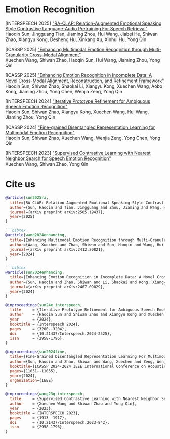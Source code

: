 # Emotion Recognition
[INTERSPEECH 2025] ["RA-CLAP: Relation-Augmented Emotional Speaking Style Contrastive Language-Audio Pretraining For Speech Retrieval"](https://arxiv.org/pdf/2505.19437)  
Haoqin Sun, Jingguang Tian, Jiaming Zhou, Hui Wang, Jiabei He, Shiwan Zhao, Xiangyu Kong, Desheng Hu, Xinkang Xu, Xinhui Hu, Yong Qin

[ICASSP 2025] ["Enhancing Multimodal Emotion Recognition through Multi-Granularity Cross-Modal Alignment"](https://arxiv.org/pdf/2412.20821)  
Xuechen Wang, Shiwan Zhao, Haoqin Sun, Hui Wang, Jiaming Zhou, Yong Qin

[ICASSP 2025] ["Enhancing Emotion Recognition in Incomplete Data: A Novel Cross-Modal Alignment, Reconstruction, and Refinement Framework"](https://arxiv.org/pdf/2407.09029)  
Haoqin Sun, Shiwan Zhao, Shaokai Li, Xiangyu Kong, Xuechen Wang, Aobo Kong, Jiaming Zhou, Yong Chen, Wenjia Zeng, Yong Qin

[INTERSPEECH 2024] ["Iterative Prototype Refinement for Ambiguous Speech Emotion Recognition"](https://www.isca-archive.org/interspeech_2024/sun24e_interspeech.pdf)    
Haoqin Sun, Shiwan Zhao, Xiangyu Kong, Xuechen Wang, Hui Wang, Jiaming Zhou, Yong Qin  

[ICASSP 2024] ["Fine-grained Disentangled Representation Learning for Multimodal Emotion Recognition"](https://ieeexplore.ieee.org/stamp/stamp.jsp?tp=&arnumber=10447667)        
Haoqin Sun, Shiwan Zhao, Xuechen Wang, Wenjia Zeng, Yong Chen, Yong Qin

[INTERSPEECH 2023] ["Supervised Contrastive Learning with Nearest Neighbor Search for Speech Emotion Recognition"](https://www.isca-speech.org/archive/interspeech_2023/wang23q_interspeech.html)     
Xuechen Wang, Shiwan Zhao, Yong Qin


# Cite us
```bibtex
@article{sun2025ra,
  title={RA-CLAP: Relation-Augmented Emotional Speaking Style Contrastive Language-Audio Pretraining For Speech Retrieval},
  author={Sun, Haoqin and Tian, Jingguang and Zhou, Jiaming and Wang, Hui and He, Jiabei and Zhao, Shiwan and Kong, Xiangyu and Hu, Desheng and Xu, Xinkang and Hu, Xinhui and others},
  journal={arXiv preprint arXiv:2505.19437},
  year={2025}
}

```bibtex
@article{wang2024enhancing,
  title={Enhancing Multimodal Emotion Recognition through Multi-Granularity Cross-Modal Alignment},
  author={Wang, Xuechen and Zhao, Shiwan and Sun, Haoqin and Wang, Hui and Zhou, Jiaming and Qin, Yong},
  journal={arXiv preprint arXiv:2412.20821},
  year={2024}
}

```bibtex
@article{sun2024enhancing,
  title={Enhancing Emotion Recognition in Incomplete Data: A Novel Cross-Modal Alignment, Reconstruction, and Refinement Framework},
  author={Sun, Haoqin and Zhao, Shiwan and Li, Shaokai and Kong, Xiangyu and Wang, Xuechen and Kong, Aobo and Zhou, Jiaming and Chen, Yong and Zeng, Wenjia and Qin, Yong},
  journal={arXiv preprint arXiv:2407.09029},
  year={2024}
}
```
```bibtex
@inproceedings{sun24e_interspeech,
  title     = {Iterative Prototype Refinement for Ambiguous Speech Emotion Recognition},
  author    = {Haoqin Sun and Shiwan Zhao and Xiangyu Kong and Xuechen Wang and Hui Wang and Jiaming Zhou and Yong Qin},
  year      = {2024},
  booktitle = {Interspeech 2024},
  pages     = {3200--3204},
  doi       = {10.21437/Interspeech.2024-2525},
  issn      = {2958-1796},
}
```
```bibtex
@inproceedings{sun2024fine,
  title={Fine-Grained Disentangled Representation Learning For Multimodal Emotion Recognition},
  author={Sun, Haoqin and Zhao, Shiwan and Wang, Xuechen and Zeng, Wenjia and Chen, Yong and Qin, Yong},
  booktitle={ICASSP 2024-2024 IEEE International Conference on Acoustics, Speech and Signal Processing (ICASSP)},
  pages={11051--11055},
  year={2024},
  organization={IEEE}
}
```
```bibtex
@inproceedings{wang23q_interspeech,
  title     = {Supervised Contrastive Learning with Nearest Neighbor Search for Speech Emotion Recognition},
  author    = {Xuechen Wang and Shiwan Zhao and Yong Qin},
  year      = {2023},
  booktitle = {INTERSPEECH 2023},
  pages     = {1913--1917},
  doi       = {10.21437/Interspeech.2023-842},
  issn      = {2958-1796},
}
```

